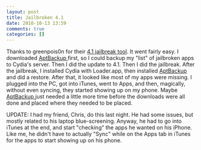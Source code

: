 ```yaml
---
layout: post
title: Jailbroken 4.1
date: 2010-10-13 13:59
comments: true
categories: []
---
```

<div class="posterous_autopost">

Thanks to greenpois0n for their <a href="http://www.greenpois0n.com/">4.1 jailbreak tool</a>. It went fairly easy. I downloaded <a href="http://thebigboss.org/moreinfo/AptBackup.php">AptBackup </a>first, so I could backup my "list" of jailbroken apps to Cydia's server. Then I did the update to 4.1. Then I did the jailbreak. After the jailbreak, I installed Cydia with Loader.app, then installed <a href="http://thebigboss.org/moreinfo/AptBackup.php">AptBackup</a> and did a restore. After that, it looked like most of my apps were missing. I plugged into the PC, got into iTunes, went to Apps, and then, magically, without even syncing, they started showing up on my phone. Maybe <a href="http://thebigboss.org/moreinfo/AptBackup.php">AptBackup </a>just needed a little more time before the downloads were all done and placed where they needed to be placed.

UPDATE: I had my friend, Chris, do this last night. He had some issues, but mostly related to his laptop blue-screening. Anyway, he had to go into iTunes at the end, and start "checking" the apps he wanted on his iPhone. Like me, he didn't have to actually "Sync" while on the Apps tab in iTunes for the apps to start showing up on his phone.

</div>
